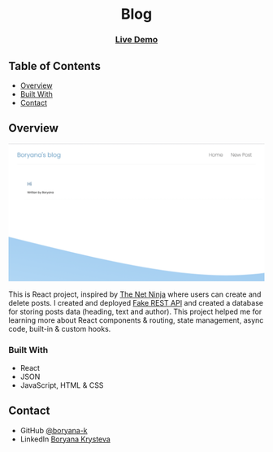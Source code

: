 <h1 align="center">Blog</h1>

<div align="center">
  <h3>
    <a href="https://blogposts-demo.herokuapp.com/">
      Live Demo
    </a>
  </h3>
</div>

<!-- TABLE OF CONTENTS -->

## Table of Contents

- [Overview](#overview)
- [Built With](#built-with)
- [Contact](#contact)

<!-- OVERVIEW -->

## Overview

![screenshot](/screenshot.png)

This is React project, inspired by [The Net Ninja](https://www.youtube.com/c/TheNetNinja) where users can create and delete posts. 
I created and deployed [Fake REST API](https://github.com/boryana-k/fake-server-blog-posts) and created a database for storing posts data (heading, text and author).
This project helped me for learning more about React components & routing, state management, async code, built-in & custom hooks.

<!-- BUILT WITH -->

### Built With


- React
- JSON
- JavaScript, HTML & CSS


## Contact

- GitHub [@boryana-k](https://github.com/boryana-k)
- LinkedIn [Boryana Krysteva](https://www.linkedin.com/in/boryana-krysteva/)
